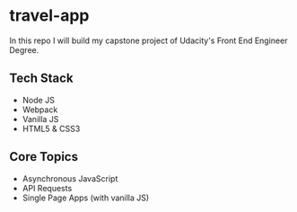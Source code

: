 # travel-app

In this repo I will build my capstone project of Udacity's Front End Engineer Degree.

## Tech Stack
- Node JS
- Webpack
- Vanilla JS
- HTML5 & CSS3

## Core Topics

- Asynchronous JavaScript
- API Requests
- Single Page Apps (with vanilla JS)